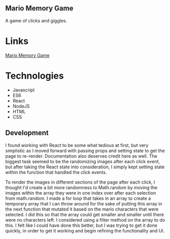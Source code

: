 ## Mario Memory Game

A game of clicks and giggles.

# Links
[Mario Memory Game](https://eotoalex.github.io/memory_game)
<!-- [Demo]() -->

# Technologies
* Javascript
* ES6
* React
* NodeJS
* HTML
* CSS

## Development
I found working with React to be some what tedious at first, but very simplistic as I moved forward with passing props and setting state to get the page to re-render. Documentation also deserves credit here as well. The biggest task seemed to be the randomizing images after each click event, but after taking the React state into consideration, I simply kept setting state within the function that handled the click events. 

To render the images in different sections of the page after each click, I thought I'd create a bit more randomness to Math.random by moving the images within the array they were in one index over after each selection from math.random.
I made a for loop that takes in an array to create a temporary array that I can throw around for the sake of putting this array in the next function that mutated it based on the mario characters that were selected. I did this so that the array could get smaller and smaller until there were no characters left. I considered using a filter method on the array to do this. I felt like I could have done this better, but I was trying to get it done quickly, in order to get it working and begin refining the functionality and UI.




